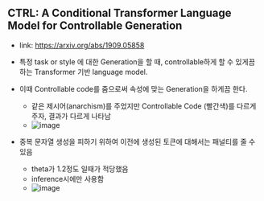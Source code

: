 ## CTRL: A Conditional Transformer Language Model for Controllable Generation

- link: https://arxiv.org/abs/1909.05858
- 특정 task or style 에 대한 Generation을 할 때, controllable하게 할 수 있게끔 하는 Transformer 기반 language model. 
- 이때 Controllable code를 줌으로써 속성에 맞는 Generation을 하게끔 한다.
  - 같은 제시어(anarchism)를 주었지만 Controllable Code (빨간색)를 다르게 주자, 결과가 다르게 나타남
  - ![image](https://user-images.githubusercontent.com/45448731/171433316-97f915d6-c3cd-435b-9776-5197d0aab4f0.png)

- 중복 문자열 생성을 피하기 위하여 이전에 생성된 토큰에 대해서는 패널티를 줄 수 있음
  - theta가 1.2정도 일때가 적당했음
  - inference시에만 사용함
  - ![image](https://user-images.githubusercontent.com/45448731/171435214-2764609a-9bdb-4e5e-8119-4c42e682b05b.png)